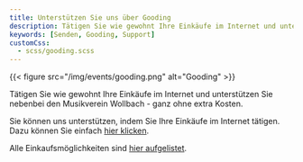 ```yaml
---
title: Unterstützen Sie uns über Gooding
description: Tätigen Sie wie gewohnt Ihre Einkäufe im Internet und unterstützen Sie nebenbei den Musikverein Wollbach - ganz ohne extra Kosten.
keywords: [Senden, Gooding, Support]
customCss:
  - scss/gooding.scss
---
```


{{< figure src="/img/events/gooding.png"
           alt="Gooding" >}}

Tätigen Sie wie gewohnt Ihre Einkäufe im Internet und unterstützen Sie nebenbei den Musikverein Wollbach - ganz ohne extra Kosten.

Sie können uns unterstützen, indem Sie Ihre Einkäufe im Internet tätigen. Dazu können Sie einfach [hier klicken](https://erweiterungen.gooding.de/app/widget/musikverein-wollbach-e-v-81856/medium-rectangle/tab/0/donations/1/v/1558165470.A28rag7nM2Yxt3q9VLOI%252BYV3F2Qi8uhUh37UsJLJ%252FxK3JIq4le98Cvlcd9Hb1X6gsATY9t%252BN8tdAznLUvM09hsdrcybwhxua7HIGF5Th792wkekSYWpokDgcVvNQRGkF).

Alle Einkaufsmöglichkeiten sind [hier aufgelistet](https://erweiterungen.gooding.de/app/shop/musikverein-wollbach-e-v-81856/category/beliebteste-shops/v/1558166057.KTiqqh6uk9Q96b9A2FlZY6cJr2nKNjju3DfNf6j2oLt6Bk8yiIJkJjsN%252FbrxENWaal7bJbnl11JAI7XBhVK47z4gayfjH48YJopLcjGO8jluMvC9hCLi4ypsWH%252FHtrvdaxe9N69JcavExUkp8kouLSk4WIhsCtODUELmkynmtRMdZ%252FlaI7HWnIJge7v1sMDDZqihU3e7JkS1kUuIwg9MQQ%253D%253D).
